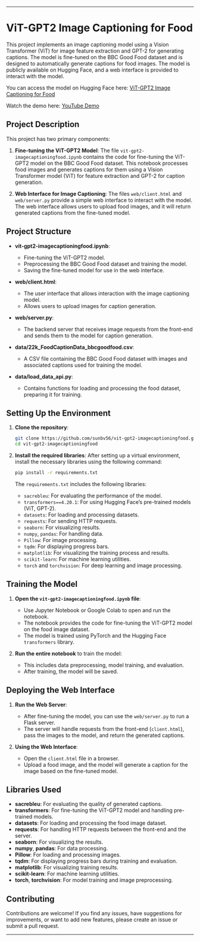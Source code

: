 
---

# ViT-GPT2 Image Captioning for Food

This project implements an image captioning model using a Vision Transformer (ViT) for image feature extraction and GPT-2 for generating captions. The model is fine-tuned on the BBC Good Food dataset and is designed to automatically generate captions for food images. The model is publicly available on Hugging Face, and a web interface is provided to interact with the model.

You can access the model on Hugging Face here: [ViT-GPT2 Image Captioning for Food](https://huggingface.co/sunbv56/vit-gpt2-imagecaptioningfood)

Watch the demo here: [YouTube Demo](https://youtu.be/SFwY1Xytldg?si=apvIjWunsLEgUirT)

## Project Description

This project has two primary components:

1. **Fine-tuning the ViT-GPT2 Model**: The file `vit-gpt2-imagecaptioningfood.ipynb` contains the code for fine-tuning the ViT-GPT2 model on the BBC Good Food dataset. This notebook processes food images and generates captions for them using a Vision Transformer model (ViT) for feature extraction and GPT-2 for caption generation.

2. **Web Interface for Image Captioning**: The files `web/client.html` and `web/server.py` provide a simple web interface to interact with the model. The web interface allows users to upload food images, and it will return generated captions from the fine-tuned model.

## Project Structure

- **vit-gpt2-imagecaptioningfood.ipynb**: 
  - Fine-tuning the ViT-GPT2 model.
  - Preprocessing the BBC Good Food dataset and training the model.
  - Saving the fine-tuned model for use in the web interface.

- **web/client.html**: 
  - The user interface that allows interaction with the image captioning model.
  - Allows users to upload images for caption generation.

- **web/server.py**: 
  - The backend server that receives image requests from the front-end and sends them to the model for caption generation.

- **data/22k_FoodCaptionData_bbcgoodfood.csv**: 
  - A CSV file containing the BBC Good Food dataset with images and associated captions used for training the model.

- **data/load_data_api.py**: 
  - Contains functions for loading and processing the food dataset, preparing it for training.

## Setting Up the Environment

1. **Clone the repository**:
   ```bash
   git clone https://github.com/sunbv56/vit-gpt2-imagecaptioningfood.git
   cd vit-gpt2-imagecaptioningfood
   ```

2. **Install the required libraries**:
   After setting up a virtual environment, install the necessary libraries using the following command:

   ```bash
   pip install -r requirements.txt
   ```

   The `requirements.txt` includes the following libraries:
   - `sacrebleu`: For evaluating the performance of the model.
   - `transformers==4.20.1`: For using Hugging Face’s pre-trained models (ViT, GPT-2).
   - `datasets`: For loading and processing datasets.
   - `requests`: For sending HTTP requests.
   - `seaborn`: For visualizing results.
   - `numpy`, `pandas`: For handling data.
   - `Pillow`: For image processing.
   - `tqdm`: For displaying progress bars.
   - `matplotlib`: For visualizing the training process and results.
   - `scikit-learn`: For machine learning utilities.
   - `torch` and `torchvision`: For deep learning and image processing.

## Training the Model

1. **Open the `vit-gpt2-imagecaptioningfood.ipynb` file**:
   - Use Jupyter Notebook or Google Colab to open and run the notebook.
   - The notebook provides the code for fine-tuning the ViT-GPT2 model on the food image dataset.
   - The model is trained using PyTorch and the Hugging Face `transformers` library.

2. **Run the entire notebook** to train the model:
   - This includes data preprocessing, model training, and evaluation.
   - After training, the model will be saved.

## Deploying the Web Interface

1. **Run the Web Server**:
   - After fine-tuning the model, you can use the `web/server.py` to run a Flask server.
   - The server will handle requests from the front-end (`client.html`), pass the images to the model, and return the generated captions.

2. **Using the Web Interface**:
   - Open the `client.html` file in a browser.
   - Upload a food image, and the model will generate a caption for the image based on the fine-tuned model.

## Libraries Used

- **sacrebleu**: For evaluating the quality of generated captions.
- **transformers**: For fine-tuning the ViT-GPT2 model and handling pre-trained models.
- **datasets**: For loading and processing the food image dataset.
- **requests**: For handling HTTP requests between the front-end and the server.
- **seaborn**: For visualizing the results.
- **numpy**, **pandas**: For data processing.
- **Pillow**: For loading and processing images.
- **tqdm**: For displaying progress bars during training and evaluation.
- **matplotlib**: For visualizing training results.
- **scikit-learn**: For machine learning utilities.
- **torch**, **torchvision**: For model training and image preprocessing.

## Contributing

Contributions are welcome! If you find any issues, have suggestions for improvements, or want to add new features, please create an issue or submit a pull request.

---
